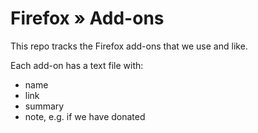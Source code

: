 # Firefox » Add-ons

This repo tracks the Firefox add-ons that we use and like.

Each add-on has a text file with:

  * name
  * link
  * summary
  * note, e.g. if we have donated

